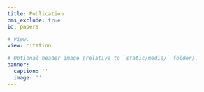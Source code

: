 ```yaml
---
title: Publication
cms_exclude: true
id: papers

# View.
view: citation

# Optional header image (relative to `static/media/` folder).
banner:
  caption: ''
  image: ''
---
```

